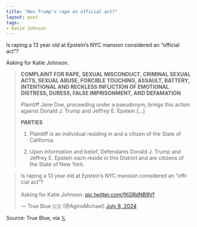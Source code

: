 ```yaml
---
title: "Was Trump's rape an official act?"
layout: post
tags:
- Katie Johnson
---
```


Is raping a 13 year old at Epstein’s NYC mansion considered an “official act”?

Asking for Katie Johnson.

> **COMPLAINT FOR RAPE, SEXUAL MISCONDUCT, CRIMINAL SEXUAL ACTS, SEXUAL ABUSE, FORCIBLE TOUCHING, ASSAULT, BATTERY, INTENTIONAL AND RECKLESS INFLICTION OF EMOTIONAL DISTRESS, DURESS, FALSE IMPRISONMENT, AND DEFAMATION**
>
> Plaintiff Jane Doe, proceeding under a pseudonym, brings this action against Donald J.
Trump and Jeffrey E. Epstein [...]
>
> **PARTIES**
>
> 1. Plaintiff is an individual residing in and a citizen of the State of California.
>
> 2. Upon information and belief, Defendants Donald J. Trump and Jeffrey E. Epstein
each reside in this District and are citizens of the State of New York.

<blockquote class="twitter-tweet"><p lang="en" dir="ltr">Is raping a 13 year old at Epstein’s NYC mansion considered an “official act”? <br /><br />Asking for Katie Johnson. <a href="https://t.co/fKGRdNB9Vf">pic.twitter.com/fKGRdNB9Vf</a></p>&mdash; True Blue 🇺🇸 (@AginsMichael) <a href="https://twitter.com/AginsMichael/status/1810452475788525894?ref_src=twsrc%5Etfw">July 8, 2024</a></blockquote> <script async src="https://platform.twitter.com/widgets.js" charset="utf-8"></script>

Source: True Blue, via [𝕏](https://x.com)
